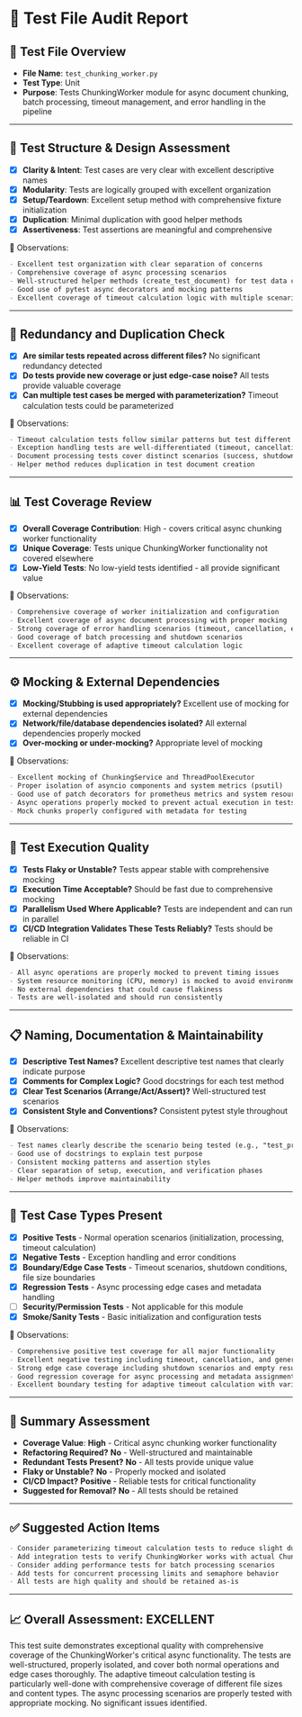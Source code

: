 # 🧪 Test File Audit Report

## 📌 **Test File Overview**

* **File Name**: `test_chunking_worker.py`
* **Test Type**: Unit
* **Purpose**: Tests ChunkingWorker module for async document chunking, batch processing, timeout management, and error handling in the pipeline

---

## 🧱 **Test Structure & Design Assessment**

* [x] **Clarity & Intent**: Test cases are very clear with excellent descriptive names
* [x] **Modularity**: Tests are logically grouped with excellent organization
* [x] **Setup/Teardown**: Excellent setup method with comprehensive fixture initialization
* [x] **Duplication**: Minimal duplication with good helper methods
* [x] **Assertiveness**: Test assertions are meaningful and comprehensive

📝 Observations:

```markdown
- Excellent test organization with clear separation of concerns
- Comprehensive coverage of async processing scenarios
- Well-structured helper methods (create_test_document) for test data creation
- Good use of pytest async decorators and mocking patterns
- Excellent coverage of timeout calculation logic with multiple scenarios
```

---

## 🔁 **Redundancy and Duplication Check**

* [x] **Are similar tests repeated across different files?** No significant redundancy detected
* [x] **Do tests provide new coverage or just edge-case noise?** All tests provide valuable coverage
* [x] **Can multiple test cases be merged with parameterization?** Timeout calculation tests could be parameterized

📝 Observations:

```markdown
- Timeout calculation tests follow similar patterns but test different scenarios appropriately
- Exception handling tests are well-differentiated (timeout, cancellation, general exceptions)
- Document processing tests cover distinct scenarios (success, shutdown, exceptions)
- Helper method reduces duplication in test document creation
```

---

## 📊 **Test Coverage Review**

* [x] **Overall Coverage Contribution**: High - covers critical async chunking worker functionality
* [x] **Unique Coverage**: Tests unique ChunkingWorker functionality not covered elsewhere
* [x] **Low-Yield Tests**: No low-yield tests identified - all provide significant value

📝 Observations:

```markdown
- Comprehensive coverage of worker initialization and configuration
- Excellent coverage of async document processing with proper mocking
- Strong coverage of error handling scenarios (timeout, cancellation, exceptions)
- Good coverage of batch processing and shutdown scenarios
- Excellent coverage of adaptive timeout calculation logic
```

---

## ⚙️ **Mocking & External Dependencies**

* [x] **Mocking/Stubbing is used appropriately?** Excellent use of mocking for external dependencies
* [x] **Network/file/database dependencies isolated?** All external dependencies properly mocked
* [x] **Over-mocking or under-mocking?** Appropriate level of mocking

📝 Observations:

```markdown
- Excellent mocking of ChunkingService and ThreadPoolExecutor
- Proper isolation of asyncio components and system metrics (psutil)
- Good use of patch decorators for prometheus metrics and system resources
- Async operations properly mocked to prevent actual execution in tests
- Mock chunks properly configured with metadata for testing
```

---

## 🚦 **Test Execution Quality**

* [x] **Tests Flaky or Unstable?** Tests appear stable with comprehensive mocking
* [x] **Execution Time Acceptable?** Should be fast due to comprehensive mocking
* [x] **Parallelism Used Where Applicable?** Tests are independent and can run in parallel
* [x] **CI/CD Integration Validates These Tests Reliably?** Tests should be reliable in CI

📝 Observations:

```markdown
- All async operations are properly mocked to prevent timing issues
- System resource monitoring (CPU, memory) is mocked to avoid environment dependencies
- No external dependencies that could cause flakiness
- Tests are well-isolated and should run consistently
```

---

## 📋 **Naming, Documentation & Maintainability**

* [x] **Descriptive Test Names?** Excellent descriptive test names that clearly indicate purpose
* [x] **Comments for Complex Logic?** Good docstrings for each test method
* [x] **Clear Test Scenarios (Arrange/Act/Assert)?** Well-structured test scenarios
* [x] **Consistent Style and Conventions?** Consistent pytest style throughout

📝 Observations:

```markdown
- Test names clearly describe the scenario being tested (e.g., "test_process_document_timeout_error")
- Good use of docstrings to explain test purpose
- Consistent mocking patterns and assertion styles
- Clear separation of setup, execution, and verification phases
- Helper methods improve maintainability
```

---

## 🧪 **Test Case Types Present**

* [x] **Positive Tests** - Normal operation scenarios (initialization, processing, timeout calculation)
* [x] **Negative Tests** - Exception handling and error conditions
* [x] **Boundary/Edge Case Tests** - Timeout scenarios, shutdown conditions, file size boundaries
* [x] **Regression Tests** - Async processing edge cases and metadata handling
* [ ] **Security/Permission Tests** - Not applicable for this module
* [x] **Smoke/Sanity Tests** - Basic initialization and configuration tests

📝 Observations:

```markdown
- Comprehensive positive test coverage for all major functionality
- Excellent negative testing including timeout, cancellation, and general exceptions
- Strong edge case coverage including shutdown scenarios and empty results
- Good regression coverage for async processing and metadata assignment
- Excellent boundary testing for adaptive timeout calculation with various file sizes
```

---

## 🏁 **Summary Assessment**

* **Coverage Value**: **High** - Critical async chunking worker functionality
* **Refactoring Required?** **No** - Well-structured and maintainable
* **Redundant Tests Present?** **No** - All tests provide unique value
* **Flaky or Unstable?** **No** - Properly mocked and isolated
* **CI/CD Impact?** **Positive** - Reliable tests for critical functionality
* **Suggested for Removal?** **No** - All tests should be retained

---

## ✅ Suggested Action Items

```markdown
- Consider parameterizing timeout calculation tests to reduce slight duplication
- Add integration tests to verify ChunkingWorker works with actual ChunkingService
- Consider adding performance tests for batch processing scenarios
- Add tests for concurrent processing limits and semaphore behavior
- All tests are high quality and should be retained as-is
```

---

## 📈 **Overall Assessment: EXCELLENT**

This test suite demonstrates exceptional quality with comprehensive coverage of the ChunkingWorker's critical async functionality. The tests are well-structured, properly isolated, and cover both normal operations and edge cases thoroughly. The adaptive timeout calculation testing is particularly well-done with comprehensive coverage of different file sizes and content types. The async processing scenarios are properly tested with appropriate mocking. No significant issues identified.
